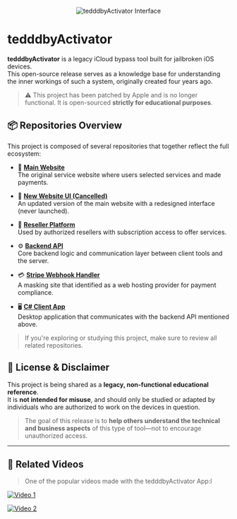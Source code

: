 <p align="center">
  <img src="https://i.imgur.com/bdPxVgQ.png" alt="tedddbyActivator Interface" />
</p>

# tedddbyActivator

**tedddbyActivator** is a legacy iCloud bypass tool built for jailbroken iOS devices.  
This open-source release serves as a knowledge base for understanding the inner workings of such a system, originally created four years ago.

> ⚠️ This project has been patched by Apple and is no longer functional. It is open-sourced **strictly for educational purposes**.

## 📦 Repositories Overview

This project is composed of several repositories that together reflect the full ecosystem:

- 🔧 **[Main Website](https://github.com/tedddby/tedddbyActivator-SiteRoot-Source)**  
  The original service website where users selected services and made payments.

- 🎨 **[New Website UI (Cancelled)](https://github.com/tedddby/teddit.pro)**  
  An updated version of the main website with a redesigned interface (never launched).

- 🔁 **[Reseller Platform](https://github.com/tedddby/tedddbyActivator-ResellSite-Source)**  
  Used by authorized resellers with subscription access to offer services.

- ⚙️ **[Backend API](https://github.com/tedddby/tedddbyActivator-API-Source)**  
  Core backend logic and communication layer between client tools and the server.

- 💳 **[Stripe Webhook Handler](https://github.com/tedddby/tedddbyActivator-PEXISTORE-Source)**  
  A masking site that identified as a web hosting provider for payment compliance.

- 🖥️ **[C# Client App](https://github.com/tedddby/tedddbyActivator-Client-App/)**  
  Desktop application that communicates with the backend API mentioned above.

> If you're exploring or studying this project, make sure to review all related repositories.

## 📜 License & Disclaimer

This project is being shared as a **legacy, non-functional educational reference**.  
It is **not intended for misuse**, and should only be studied or adapted by individuals who are authorized to work on the devices in question.

> The goal of this release is to **help others understand the technical and business aspects** of this type of tool—not to encourage unauthorized access.

---

## 🎥 Related Videos

> One of the popular videos made with the tedddbyActivator App:l

[![Video 1](https://img.youtube.com/vi/au5tAawFahc/0.jpg)](https://www.youtube.com/watch?v=au5tAawFahc&t=2s)

[![Video 2](https://img.youtube.com/vi/aivXm3-AqSY/0.jpg)](https://www.youtube.com/watch?v=aivXm3-AqSY)
